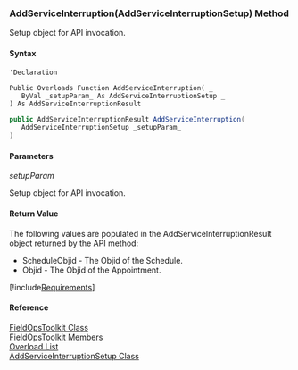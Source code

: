 ﻿### AddServiceInterruption(AddServiceInterruptionSetup) Method

Setup object for API invocation.

#### Syntax

```vbnet
'Declaration

Public Overloads Function AddServiceInterruption( _
   ByVal _setupParam_ As AddServiceInterruptionSetup _
) As AddServiceInterruptionResult
```

```csharp
public AddServiceInterruptionResult AddServiceInterruption( 
   AddServiceInterruptionSetup _setupParam_
)
```

#### Parameters

_setupParam_

Setup object for API invocation.

#### Return Value

The following values are populated in the AddServiceInterruptionResult object returned by the API method:

*   ScheduleObjid \- The Objid of the Schedule.
*   Objid \- The Objid of the Appointment.

[!include[Requirements](../partials/requirements.md)]

#### Reference

[FieldOpsToolkit Class](FChoice.Toolkits.Clarify~FChoice.Toolkits.Clarify.FieldOps.FieldOpsToolkit.md)  
[FieldOpsToolkit Members](FChoice.Toolkits.Clarify~FChoice.Toolkits.Clarify.FieldOps.FieldOpsToolkit_members.md)  
[Overload List](FChoice.Toolkits.Clarify~FChoice.Toolkits.Clarify.FieldOps.FieldOpsToolkit~AddServiceInterruption.md)  
[AddServiceInterruptionSetup Class](FChoice.Toolkits.Clarify~FChoice.Toolkits.Clarify.FieldOps.AddServiceInterruptionSetup.md)